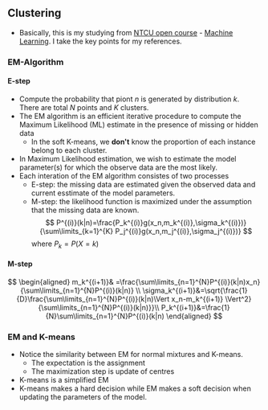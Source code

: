 ## Clustering
- Basically, this is my studying from [NTCU open course](http://ocw.nctu.edu.tw/index.php) - [Machine Learning](http://ocw.nctu.edu.tw/course_detail.php?bgid=1&gid=1&nid=563&page=1). I  take the key points for my references.

### EM-Algorithm

#### E-step
- Compute the probability that piont $n$ is generated by distribution $k$.
There are total $N$ points and $K$ clusters.
- The EM algorithm is an efficient iterative procedure to compute the Maximum Likelihood (ML) estimate in the presence of missing or hidden data
    * In the soft K-means, we **don't** know the proportion of each instance belong to each cluster.
- In Maximum Likelihood estimation, we wish to estimate the model parameter(s) for which the observe data are the most likely.
- Each interation of the EM algorithm consistes of two processes
    * E-step: the missing data are estimated given the observed data and current esstimate of the model parameters.
    * M-step: the likelihood function is maximized under the assumption that the missing data are known.
$$
P^{(i)}(k|n)=\frac{P_k^{(i)}g(x_n,m_k^{(i)},\sigma_k^{(i)})}{\sum\limits_{k=1}^{K} P_j^{(i)}g(x_n,m_j^{(i)},\sigma_j^{(i)})}
$$
where $P_k=P(X=k)$

#### M-step

$$
\begin{aligned}
m_k^{(i+1)}& =\frac{\sum\limits_{n=1}^{N}P^{(i)}(k|n)x_n}{\sum\limits_{n=1}^{N}P^{(i)}(k|n)} \\
\sigma_k^{(i+1)}&=\sqrt{\frac{1}{D}\frac{\sum\limits_{n=1}^{N}P^{(i)}(k|n)\Vert x_n-m_k^{(i+1)} \Vert^2}{\sum\limits_{n=1}^{N}P^{(i)}(k|n)}}\\
P_k^{(i+1)}&=\frac{1}{N}\sum\limits_{n=1}^{N}P^{(i)}(k|n)
\end{aligned}
$$

### EM and K-means
- Notice the similarity between EM for normal mixtures and K-means.
    * The expectation is the assignment
    * The maximization step is update of centres
- K-means is a simplified EM
- K-means makes a hard decision while EM makes a soft decision when updating the parameters of the model.

